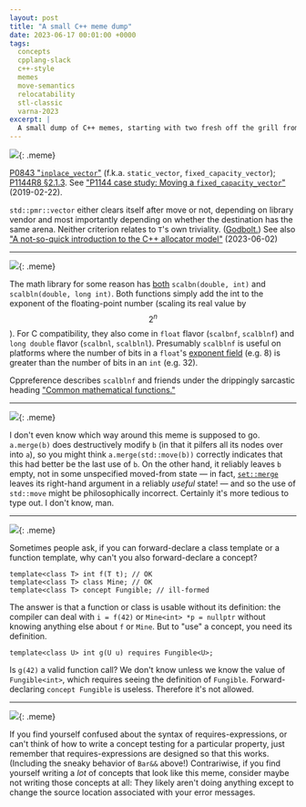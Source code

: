 ```yaml
---
layout: post
title: "A small C++ meme dump"
date: 2023-06-17 00:01:00 +0000
tags:
  concepts
  cpplang-slack
  c++-style
  memes
  move-semantics
  relocatability
  stl-classic
  varna-2023
excerpt: |
  A small dump of C++ memes, starting with two fresh off the grill from the Varna WG21 meeting.
---
```


![](/blog/images/2023-06-17-inplace-vector-argument.jpg){: .meme}

[P0843 "`inplace_vector`"](https://isocpp.org/files/papers/P0843R8.html#Move-semantics) (f.k.a. `static_vector`, `fixed_capacity_vector`);
[P1144R8 §2.1.3](https://www.open-std.org/jtc1/sc22/wg21/docs/papers/2023/p1144r8.html#benefit-fixed-capacity).
See ["P1144 case study: Moving a `fixed_capacity_vector`"](/blog/2019/02/22/p1144-fixed-capacity-vector/) (2019-02-22).

`std::pmr::vector` either clears itself after move or not, depending on library vendor and
most importantly depending on whether the destination has the same arena. Neither criterion
relates to `T`'s own triviality. ([Godbolt.](https://godbolt.org/z/PabzGMY4h))
See also ["A not-so-quick introduction to the C++ allocator model"](/blog/2023/06/02/not-so-quick-pmr/) (2023-06-02)

----

![](/blog/images/2023-06-17-scalblnf.jpg){: .meme}

The math library for some reason has [both](https://en.cppreference.com/w/cpp/numeric/math/scalbn)
`scalbn(double, int)` and `scalbln(double, long int)`. Both functions simply add the int to the exponent
of the floating-point number (scaling its real value by $$2^n$$). For C compatibility, they also come
in `float` flavor (`scalbnf`, `scalblnf`) and `long double` flavor (`scalbnl`, `scalblnl`).
Presumably `scalblnf` is useful on platforms where the number of bits in a `float`'s
[exponent field](/blog/2021/09/05/float-format/) (e.g. 8) is greater than the number of bits in an `int` (e.g. 32).

Cppreference describes `scalblnf` and friends under the drippingly sarcastic heading
["Common mathematical functions."](https://en.cppreference.com/w/cpp/numeric/math)

----

![](/blog/images/2023-06-17-but-i-like-this.jpg){: .meme}

I don't even know which way around this meme is supposed to go. `a.merge(b)` does destructively modify `b`
(in that it pilfers all its nodes over into `a`), so you might think `a.merge(std::move(b))` correctly
indicates that this had better be the last use of `b`. On the other hand, it reliably leaves `b` empty,
not in some unspecified moved-from state — in fact, [`set::merge`](https://en.cppreference.com/w/cpp/container/set/merge)
leaves its right-hand argument in a reliably _useful_ state! — and so the use of `std::move` might be
philosophically incorrect. Certainly it's more tedious to type out. I don't know, man.

----

![](/blog/images/2023-06-17-you-wouldnt-forward-declare-a-concept.png){: .meme}

Sometimes people ask, if you can forward-declare a class template or a function template, why can't
you also forward-declare a concept?

    template<class T> int f(T t); // OK
    template<class T> class Mine; // OK
    template<class T> concept Fungible; // ill-formed

The answer is that a function or class is usable without its definition: the compiler can deal with `i = f(42)`
or `Mine<int> *p = nullptr` without knowing anything else about `f` or `Mine`. But to "use" a concept, you need
its definition.

    template<class U> int g(U u) requires Fungible<U>;

Is `g(42)` a valid function call? We don't know unless we know the value of `Fungible<int>`, which requires
seeing the definition of `Fungible`. Forward-declaring `concept Fungible` is useless. Therefore it's
not allowed.

----

![](/blog/images/2023-06-17-my-concepts-look-like-this.jpg){: .meme}

If you find yourself confused about the syntax of requires-expressions, or can't think of how
to write a concept testing for a particular property, just remember that requires-expressions are
designed so that this works. (Including the sneaky behavior of `Bar&&` above!)
Contrariwise, if you find yourself writing a _lot_ of concepts that look like this meme,
consider maybe not writing those concepts at all: They likely aren't doing anything except
to change the source location associated with your error messages.
